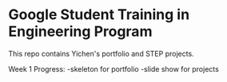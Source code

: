 # Google Student Training in Engineering Program

This repo contains Yichen's portfolio and STEP projects.

Week 1 Progress:
-skeleton for portfolio
-slide show for projects